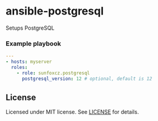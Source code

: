 # ansible-postgresql

Setups PostgreSQL

### Example playbook
```yaml
---
- hosts: myserver
  roles:
    - role: sunfoxcz.postgresql
      postgresql_version: 12 # optional, default is 12
```

## License

Licensed under MIT license. See [LICENSE](LICENSE.md) for details.
